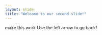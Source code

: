 ```yaml
---
layout: slide
title: "Welcome to our second slide!"
---
```

make this work
Use the left arrow to go back!
